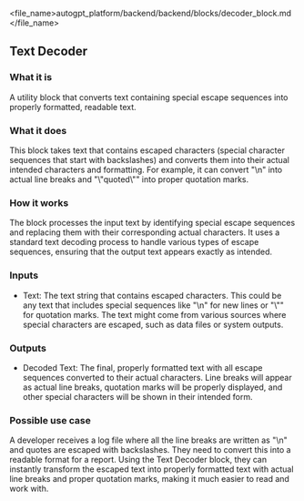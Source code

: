 
<file_name>autogpt_platform/backend/backend/blocks/decoder_block.md</file_name>

## Text Decoder

### What it is
A utility block that converts text containing special escape sequences into properly formatted, readable text.

### What it does
This block takes text that contains escaped characters (special character sequences that start with backslashes) and converts them into their actual intended characters and formatting. For example, it can convert "\n" into actual line breaks and "\\"quoted\\"" into proper quotation marks.

### How it works
The block processes the input text by identifying special escape sequences and replacing them with their corresponding actual characters. It uses a standard text decoding process to handle various types of escape sequences, ensuring that the output text appears exactly as intended.

### Inputs
- Text: The text string that contains escaped characters. This could be any text that includes special sequences like "\n" for new lines or "\\"" for quotation marks. The text might come from various sources where special characters are escaped, such as data files or system outputs.

### Outputs
- Decoded Text: The final, properly formatted text with all escape sequences converted to their actual characters. Line breaks will appear as actual line breaks, quotation marks will be properly displayed, and other special characters will be shown in their intended form.

### Possible use case
A developer receives a log file where all the line breaks are written as "\n" and quotes are escaped with backslashes. They need to convert this into a readable format for a report. Using the Text Decoder block, they can instantly transform the escaped text into properly formatted text with actual line breaks and proper quotation marks, making it much easier to read and work with.

